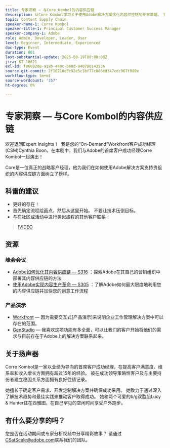 ```yaml
---
title: 专家洞察 — 与Core Kombol的内容供应链
description: 从Core Kombol学习关于使用Adobe解决方案优化内容供应链的专家策略。 提高效率、协作和成果。
topic: Content Supply Chain
speaker-name-1: Corre Kombol
speaker-title-1: Principal Customer Success Manager
speaker-company-1: Adobe
role: Admin, Developer, Leader, User
level: Beginner, Intermediate, Experienced
doc-type: Event
duration: 801
last-substantial-update: 2025-08-19T00:00:00Z
jira: KT-18621
exl-id: f8600288-a19b-440c-b60d-94078014353e
source-git-commit: 2f10210e5c92e5c1bf77c886ed347cdc967f089e
workflow-type: tm+mt
source-wordcount: '357'
ht-degree: 0%

---
```


# 专家洞察 — 与Core Kombol的内容供应链

欢迎返回Expert Insights！  我是您的“On-Demand”Workfront客户成功经理(CSM)Cynthia Boon，在本剧中，我们与Adobe的首席客户成功经理Corre Kombol一起演出！  

Core是一位真正的战略客户经理，他为我们在如何使用Adobe解决方案支持贵组织的内容供应链方面树立了榜样。 

## 科雷的建议

* 更好的存在！ 
* 首先确定流程绘画点，然后从这里开始。 不要让技术压倒目标。
* 与在社区或活动中进行类似旅程的其他客户联系！ 

>[!VIDEO](https://video.tv.adobe.com/v/3469899/?learn=on&enablevpops)

## 资源

### 峰会会议

* [Adobe如何优化其内容供应链 — S316](https://business.adobe.com/cn/summit/2024/sessions/how-adobe-optimized-its-content-supply-chain-s316.html) ：探索Adobe在其自己的营销组织中部署其内容供应链的方法 
* [使用Adobe实现内容生产革命 — S305](https://business.adobe.com/cn/summit/2024/sessions/revolutionizing-content-production-with-adobe-s305.html) ：了解Adobe如何最大限度地利用您的内容供应链并加快您的创意工作流程 

### 产品演示

* [Workfront](https://business.adobe.com/cn/product-demos/workfront/interactive-tour.html) — 因为需要交互式[产品演示]来说明企业工作管理解决方案中可以存在的范围。  
* [GenStudio](https://business.adobe.com/resources/sdk/getting-started-with-adobe-genstudio.html) — 我喜欢这项功能有多全面，可以让我们的客户开始将他们的需求与目前存在于Adobe上的解决方案联系起来。

## 关于扬声器 

Corre Kombol是一家以业绩为导向的首席客户成功经理，在提高客户满意度、维系率和收入增长方面拥有超过15年的经验。 彼在成功领导策略性客户及与主要持份者建立稳固关系方面拥有良好往绩记录。

她擅长于确定客户需求、开发定制解决方案并确保成功采用。 她致力于通过深入了解技术趋势和最佳实践来推动客户取得成功。 她和两个可爱的b/g双胞胎Lucy &amp; Hunter住在西雅图，在自己罕见的空闲时间享受户外跑步。 

## 有什么要分享的吗？

您是否在活动期间或专家分析视频中分享精彩故事？ 请通过[CSatScale@adobe.com](mailto:CSatScale@adobe.com)联系我们的团队。
